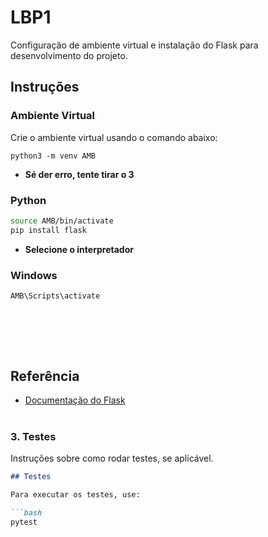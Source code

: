 # LBP1

Configuração de ambiente virtual e instalação do Flask para desenvolvimento do projeto.

## Instruções

### Ambiente Virtual

Crie o ambiente virtual usando o comando abaixo:
```
python3 -m venv AMB
```

- **Sé der erro, tente tirar o 3**<br>
  
### Python

```bash
source AMB/bin/activate
pip install flask
```
- **Selecione o interpretador**<br>

### Windows
```
AMB\Scripts\activate
```
<br><br>
---
## Referência

- [Documentação do Flask](https://flask.palletsprojects.com/)
<br><br>

### 3. **Testes**

Instruções sobre como rodar testes, se aplicável.

```markdown
## Testes

Para executar os testes, use:

```bash
pytest
